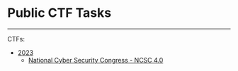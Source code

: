 # Public CTF Tasks

---

CTFs:

* [2023](/2023)
    - [National Cyber Security Congress - NCSC 4.0](/2023/NCSC)
    
